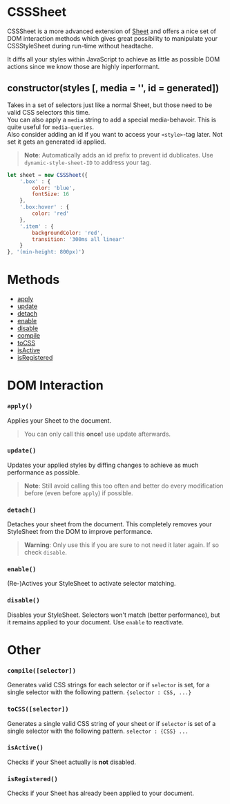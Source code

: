 # CSSSheet
CSSSheet is a more advanced extension of [Sheet](Sheet.md) and offers a nice set of DOM interaction methods which gives great possibility to manipulate your CSSStyleSheet during run-time without headtache.     
 
It diffs all your styles within JavaScript to achieve as little as possible DOM actions since we know those are highly inperformant. 

## constructor(styles [, media = '', id = generated])
Takes in a set of selectors just like a normal Sheet, but those need to be valid CSS selectors this time.    
You can also apply a `media` string to add a special media-behavoir. This is quite useful for `media-queries`.   
Also consider adding an id if you want to access your `<style>`-tag later. Not set it gets an generated id applied.
> **Note**: Automatically adds an id prefix to prevent id dublicates. Use `dynamic-style-sheet-ID` to address your tag.

```javascript
let sheet = new CSSSheet({
	'.box' : {
		color: 'blue',
		fontSize: 16
	},
	'.box:hover' : {
		color: 'red'
	},
	'.item' : {
		backgroundColor: 'red',
		transition: '300ms all linear'
	}
}, '(min-height: 800px)')
```

# Methods
* [apply](#apply)
* [update](#update)
* [detach](#detach)
* [enable](#enable)
* [disable](#disable)
* [compile](#compileselector)
* [toCSS](#tocssselector)
* [isActive](#isactive)
* [isRegistered](#isregistered)

# DOM Interaction
### `apply()`
Applies your Sheet to the document. 
> You can only call this **once!** use update afterwards.

### `update()`
Updates your applied styles by diffing changes to achieve as much performance as possible. 
> **Note**: Still avoid calling this too often and better do every modification before (even before `apply`) if possible.

### `detach()`
Detaches your sheet from the document. This completely removes your StyleSheet from the DOM to improve performance.
> **Warning**: Only use this if you are sure to not need it later again. If so check `disable`.

### `enable()`
(Re-)Actives your StyleSheet to activate selector matching.

### `disable()`
Disables your StyleSheet. Selectors won't match (better performance), but it remains applied to your document. Use `enable` to reactivate.
 
# Other
### `compile([selector])`
Generates valid CSS strings for each selector or if `selector` is set, for a single selector with the following pattern. `{selector : CSS, ...}`

### `toCSS([selector])`
Generates a single valid CSS string of your sheet or if `selector` is set of a single selector with the following pattern. `selector : {CSS} ...`

### `isActive()`
Checks if your Sheet actually is **not** disabled.

### `isRegistered()`
Checks if your Sheet has already been applied to your document.
